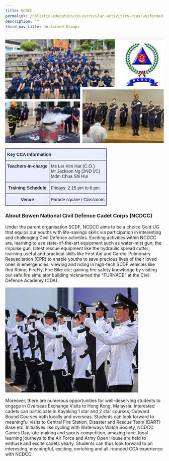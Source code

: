 ```yaml
---
title: NCDCC
permalink: /holistic-education/co-curricular-activities-ccas/uniformed-groups/ncdcc/
description: ""
third_nav_title: Uniformed Groups
---
```


![](/images/CCAs/Uniform%20Groups/NCDCC/ncdcc%20main.png)

<style type="text/css">
.tg  {border-collapse:collapse;border-spacing:0;}
.tg td{border-color:black;border-style:solid;border-width:1px;font-family:Arial, sans-serif;font-size:14px;
  overflow:hidden;padding:10px 5px;word-break:normal;}
.tg th{border-color:black;border-style:solid;border-width:1px;font-family:Arial, sans-serif;font-size:14px;
  font-weight:normal;overflow:hidden;padding:10px 5px;word-break:normal;}
.tg .tg-qrg6{background-color:#E8EDFF;color:#252525;font-weight:bold;text-align:center;vertical-align:top}
.tg .tg-jmx0{background-color:#E8EDFF;color:#252525;font-weight:bold;text-align:left;vertical-align:top}
.tg .tg-vqm8{background-color:#E8EDFF;color:#222;text-align:left;vertical-align:top}
.tg .tg-u05r{background-color:#E8EDFF;color:#222;font-weight:bold;text-align:left;vertical-align:top}
.tg .tg-00ob{background-color:#E8EDFF;color:#252525;text-align:left;vertical-align:top}
</style>
<table class="tg">
<thead>
  <tr>
    <th class="tg-u05r" colspan="2">Key CCA Information</th>
  </tr>
</thead>
<tbody>
  <tr>
    <td class="tg-jmx0"><span style="color:#252525">Teachers-in-charge</span></td>
    <td class="tg-vqm8">Ms Ler Kim Har (C.O.) <br>Mr Jackson Ng  (2ND I/C)<br>Mdm Chua Shi Hui</td>
  </tr>
  <tr>
    <td class="tg-qrg6"><span style="color:#252525">Training Schedule</span></td>
    <td class="tg-00ob">Fridays: 2.15 pm to 6 pm</td>
  </tr>
  <tr>
    <td class="tg-qrg6"><span style="color:#252525">Venue</span></td>
    <td class="tg-vqm8"><span style="color:#222">Parade square / Classroom</span></td>
  </tr>
</tbody>
</table>

### About Bowen National Civil Defence Cadet Corps (NCDCC)

Under the parent organisation SCDF, NCDCC aims to be a choice Gold UG that equips our youths with life-savings skills via participation in interesting and challenging Civil Defence activities. Exciting activities within NCDCC are, learning to use state-of-the-art equipment such as water-mist gun, the impulse gun, latest rescue equipment like the hydraulic spread cutter; learning useful and practical skills like First Aid and Cardio-Pulmonary Resuscitation (CPR) to enable youths to save precious lives of their loved ones in emergencies; viewing and riding in high-tech SCDF vehicles like Red Rhino, FireFly, Fire Bike etc; gaining fire safety knowledge by visiting our safe fire simulator building nicknamed the "FURNACE" at the Civil Defence Academy (CDA).

![](/images/CCAs/Uniform%20Groups/NCDCC/ncdcc.jpeg)

Moreover, there are numerous opportunities for well-deserving students to engage in Overseas Exchange Visits to Hong Kong, Malaysia. Interested cadets can participate in Kayaking 1 star and 2 star courses, Outward Bound Courses both locally and overseas. Students can look forward to meaningful visits to Central Fire Station, Disaster and Rescue Team (DART) Base etc. Initiatives like cycling with Waterways Watch Society, NCDCC Games Day, kite-making and sports competition, amazing race, local learning journeys to the Air Force and Army Open House are held to enthuse and excite cadets yearly. Students can thus look forward to an interesting, meaningful, exciting, enriching and all-rounded CCA experience with NCDCC.